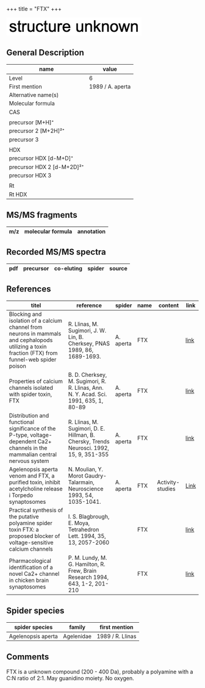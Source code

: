 +++
title = "FTX"
+++

![](/img/2.png)

## General Description

| name                       | value            |
|----------------------------|------------------|
| Level                      | 6                |
| First mention              | 1989 / A. aperta |
| Alternative name(s)        |                  |
| Molecular formula          |                  |
| CAS                        |                  |
|                            |                  |
| precursor   [M+H]⁺         |                  |
| precursor 2 [M+2H]²⁺       |                  |
| precursor 3                |                  |
|                            |                  |
| HDX                        |                  |
| precursor HDX   [d-M+D]⁺   |                  |
| precursor HDX 2 [d-M+2D]²⁺ |                  |
| precursor HDX 3            |                  |
|                            |                  |
| Rt                         |                  |
| Rt HDX                     |                  |

## MS/MS fragments

| m/z       | molecular formula | annotation        |
|-----------|-------------------|-------------------|

## Recorded MS/MS spectra

| pdf | precursor | co-eluting | spider    | source                       |
|-----|-----------|------------|-----------|------------------------------|

## References

| titel  | reference | spider | name | content | link |
|--------|-----------|--------|------|---------|------|
| Blocking and isolation of a calcium channel from neurons in mammals and cephalopods utilizing a toxin fraction (FTX) from funnel-web spider poison  | R. Llinas, M. Sugimori, J. W. Lin, B. Cherksey, PNAS 1989, 86, 1689-1693. | A. aperta | FTX |  | [link](https://doi.org/10.1073/pnas.86.5.1689) |
| Properties of calcium channels isolated with spider toxin, FTX  | B. D. Cherksey, M. Sugimori, R. R. Llinas, Ann. N. Y. Acad. Sci. 1991, 635, 1, 80-89 | A. aperta | FTX |  | [link](https://doi.org/10.1111/j.1749-6632.1991.tb36483.x) |
| Distribution and functional significance of the P-type, voltage-dependent Ca2+ channels in the mammalian central nervous system  | R. Llinas, M. Sugimori, D. E. Hillman, B. Chersky, Trends Neurosci. 1992, 15, 9, 351-355 | A. aperta | FTX |  | [link](https://doi.org/10.1016/0166-2236(92)90053-B) |
| Agelenopsis aperta venom and FTX, a purified toxin, inhibit acetylcholine release i Torpedo synaptosomes  | N. Moulian, Y. Morot Gaudry-Talarmain, Neuroscience 1993, 54, 1035-1041. | A. aperta | FTX | Activity-studies | [Link](https://doi.org/10.1016/0306-4522(93)90593-5) |
| Practical synthesis of the putative polyamine spider toxin FTX: a proposed blocker of voltage-sensitive calcium channels  | I. S. Blagbrough, E. Moya, Tetrahedron Lett. 1994, 35, 13, 2057-2060 |  | FTX | | [link](https://doi.org/10.1016/S0040-4039(00)73048-6) |
| Pharmacological identification of a novel Ca2+ channel in chicken brain synaptosomes  | P. M. Lundy, M. G. Hamilton, R. Frew, Brain Research 1994, 643, 1-2, 201-210 |  | FTX |  | [link](https://doi.org/10.1016/0006-8993(94)90026-4) |

## Spider species

| spider species     | family     | first mention     |
|--------------------|------------|-------------------|
| Agelenopsis aperta | Agelenidae | 1989 /  R. Llinas |

## Comments
FTX is a unknown compound (200 - 400 Da), probably a polyamine with a C:N ratio of 2:1. May guanidino moiety. No oxygen.